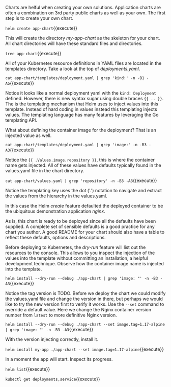 Charts are helful when creating your own solutions. Application charts are often a combination on 3rd party public charts as well as your own. The first step is to create your own chart.

`helm create app-chart`{{execute}}

This will create the directory _my-app-chart_ as the skeleton for your chart. All chart directories will have these standard files and directories.

`tree app-chart`{{execute}}

All of your Kubernetes resource definitions in YAML files are located in the templates directory. Take a look at the top of _deployments.yaml_.

`cat app-chart/templates/deployment.yaml | grep 'kind:' -n -B1 -A5`{{execute}}

Notice it looks like a normal deployment yaml with the `kind: Deployment` defined. However, there is new syntax sugar using double braces `{{ .. }}`. The is the templating mechanism that Helm uses to inject values into this template. Instead of hard coding in values instead this templating injects values. The templating language has many features by leveraging the Go templating API.

What about defining the container image for the deployment? That is an injected value as well.

`cat app-chart/templates/deployment.yaml | grep 'image:' -n -B3 -A3`{{execute}}

Notice the `{{ .Values.image.repository }}`, this is where the container name gets injected. All of these values have defaults typically found in the values.yaml file in the chart directory.

`cat app-chart/values.yaml | grep 'repository' -n -B3 -A3`{{execute}}

Notice the templating key uses the dot ('.') notation to navigate and extract the values from the hierarchy in the values.yaml.

In this case the Helm _create_ feature defaulted the deployed container to be the ubiquitous demonstration application _nginx_.

As is, this chart is ready to be deployed since all the defaults have been supplied. A complete set of sensible defaults is a good practice for any chart you author. A good README for your chart should also have a table to reflect these defaults, options and descriptions.

Before deploying to Kubernetes, the _dry-run_ feature will list out the resources to the console. This allows to you inspect the injection of the values into the template without committing an installation, a helpful development technique. Observe how the container image name is injected into the template.

`helm install --dry-run --debug ./app-chart | grep 'image: "' -n -B3 -A3`{{execute}}

Notice the tag version is TODO. Before we deploy the chart we could modify the values.yaml file and change the version in there, but perhaps we would like to try the new version first to verify it works. Use the `--set` command to override a default value. Here we change the Nginx container version number from `latest` to more definitive Nginx version.

`helm install --dry-run --debug ./app-chart --set image.tag=1.17-alpine | grep 'image: "' -n -B3 -A3`{{execute}}

 With the version injecting correctly, install it.

`helm install my-app ./app-chart --set image.tag=1.17-alpine`{{execute}}

In a moment the app will start. Inspect its progress.

`helm list`{{execute}}

`kubectl get deployments,service`{{execute}}
